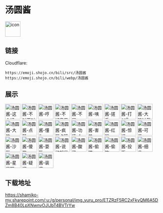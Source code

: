 # 汤圆酱
<img src="https://emoji.shojo.cn/bili/src/汤圆酱/icon.png" width="50" height="50" alt="icon">

## 链接
Cloudflare:
```
https://emoji.shojo.cn/bili/src/汤圆酱
https://emoji.shojo.cn/bili/webp/汤圆酱
```
## 展示
<img src="https://emoji.shojo.cn/bili/src/汤圆酱/汤圆酱-这个好.png" width="50" height="50" alt="汤圆酱-这个好">
<img src="https://emoji.shojo.cn/bili/src/汤圆酱/汤圆酱-不对不对.png" width="50" height="50" alt="汤圆酱-不对不对">
<img src="https://emoji.shojo.cn/bili/src/汤圆酱/汤圆酱-哼.png" width="50" height="50" alt="汤圆酱-哼">
<img src="https://emoji.shojo.cn/bili/src/汤圆酱/汤圆酱-不好意思.png" width="50" height="50" alt="汤圆酱-不好意思">
<img src="https://emoji.shojo.cn/bili/src/汤圆酱/汤圆酱-不屑.png" width="50" height="50" alt="汤圆酱-不屑">
<img src="https://emoji.shojo.cn/bili/src/汤圆酱/汤圆酱-咦.png" width="50" height="50" alt="汤圆酱-咦">
<img src="https://emoji.shojo.cn/bili/src/汤圆酱/汤圆酱-搓手.png" width="50" height="50" alt="汤圆酱-搓手">
<img src="https://emoji.shojo.cn/bili/src/汤圆酱/汤圆酱-打call.png" width="50" height="50" alt="汤圆酱-打call">
<img src="https://emoji.shojo.cn/bili/src/汤圆酱/汤圆酱-大脑过载.png" width="50" height="50" alt="汤圆酱-大脑过载">
<img src="https://emoji.shojo.cn/bili/src/汤圆酱/汤圆酱-大笑.png" width="50" height="50" alt="汤圆酱-大笑">
<img src="https://emoji.shojo.cn/bili/src/汤圆酱/汤圆酱-点赞.png" width="50" height="50" alt="汤圆酱-点赞">
<img src="https://emoji.shojo.cn/bili/src/汤圆酱/汤圆酱-懂你.png" width="50" height="50" alt="汤圆酱-懂你">
<img src="https://emoji.shojo.cn/bili/src/汤圆酱/汤圆酱-疯狂点赞.png" width="50" height="50" alt="汤圆酱-疯狂点赞">
<img src="https://emoji.shojo.cn/bili/src/汤圆酱/汤圆酱-功德+1.png" width="50" height="50" alt="汤圆酱-功德+1">
<img src="https://emoji.shojo.cn/bili/src/汤圆酱/汤圆酱-害羞.png" width="50" height="50" alt="汤圆酱-害羞">
<img src="https://emoji.shojo.cn/bili/src/汤圆酱/汤圆酱-红眼.png" width="50" height="50" alt="汤圆酱-红眼">
<img src="https://emoji.shojo.cn/bili/src/汤圆酱/汤圆酱-惊讶.png" width="50" height="50" alt="汤圆酱-惊讶">
<img src="https://emoji.shojo.cn/bili/src/汤圆酱/汤圆酱-可爱.png" width="50" height="50" alt="汤圆酱-可爱">
<img src="https://emoji.shojo.cn/bili/src/汤圆酱/汤圆酱-沙雕.png" width="50" height="50" alt="汤圆酱-沙雕">
<img src="https://emoji.shojo.cn/bili/src/汤圆酱/汤圆酱-傻笑.png" width="50" height="50" alt="汤圆酱-傻笑">
<img src="https://emoji.shojo.cn/bili/src/汤圆酱/汤圆酱-耍酷.png" width="50" height="50" alt="汤圆酱-耍酷">
<img src="https://emoji.shojo.cn/bili/src/汤圆酱/汤圆酱-说的就是你.png" width="50" height="50" alt="汤圆酱-说的就是你">
<img src="https://emoji.shojo.cn/bili/src/汤圆酱/汤圆酱-酸了.png" width="50" height="50" alt="汤圆酱-酸了">
<img src="https://emoji.shojo.cn/bili/src/汤圆酱/汤圆酱-偷瞄.png" width="50" height="50" alt="汤圆酱-偷瞄">
<img src="https://emoji.shojo.cn/bili/src/汤圆酱/汤圆酱-偷笑.png" width="50" height="50" alt="汤圆酱-偷笑">
<img src="https://emoji.shojo.cn/bili/src/汤圆酱/汤圆酱-投币.png" width="50" height="50" alt="汤圆酱-投币">
<img src="https://emoji.shojo.cn/bili/src/汤圆酱/汤圆酱-细品.png" width="50" height="50" alt="汤圆酱-细品">
<img src="https://emoji.shojo.cn/bili/src/汤圆酱/汤圆酱-星星眼.png" width="50" height="50" alt="汤圆酱-星星眼">
<img src="https://emoji.shojo.cn/bili/src/汤圆酱/汤圆酱-疑问.png" width="50" height="50" alt="汤圆酱-疑问">
<img src="https://emoji.shojo.cn/bili/src/汤圆酱/汤圆酱-装傻.png" width="50" height="50" alt="汤圆酱-装傻">

## 下载地址

https://shamiko-my.sharepoint.com/:u:/g/personal/img_yuru_pro/ETZRzF5RC2xFkyQM6A5DZm8B40LpXNwnvOJlJbT4BVTrYw